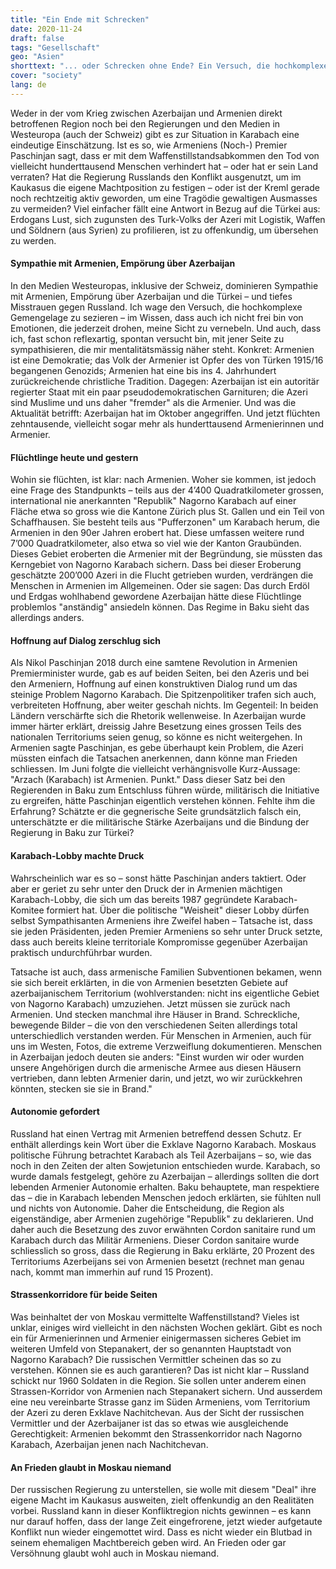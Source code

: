 ```yaml
---
title: "Ein Ende mit Schrecken"
date: 2020-11-24
draft: false
tags: "Gesellschaft"
geo: "Asien"
shorttext: "... oder Schrecken ohne Ende? Ein Versuch, die hochkomplexe Gemengelage zu sezieren."
cover: "society"
lang: de
---
```


Weder in der vom Krieg zwischen Azerbaijan und Armenien direkt betroffenen Region noch bei den Regierungen und den Medien in Westeuropa (auch der Schweiz) gibt es zur Situation in Karabach eine eindeutige Einschätzung. Ist es so, wie Armeniens (Noch-) Premier Paschinjan sagt, dass er mit dem Waffenstillstandsabkommen den Tod von vielleicht hunderttausend Menschen verhindert hat – oder hat er sein Land verraten? Hat die Regierung Russlands den Konflikt ausgenutzt, um im Kaukasus die eigene Machtposition zu festigen – oder ist der Kreml gerade noch rechtzeitig aktiv geworden, um eine Tragödie gewaltigen Ausmasses zu vermeiden? Viel einfacher fällt eine Antwort in Bezug auf die Türkei aus: Erdogans Lust, sich zugunsten des Turk-Volks der Azeri mit Logistik, Waffen und Söldnern (aus Syrien) zu profilieren, ist zu offenkundig, um übersehen zu werden.

#### Sympathie mit Armenien, Empörung über Azerbaijan

In den Medien Westeuropas, inklusive der Schweiz, dominieren Sympathie mit Armenien, Empörung über Azerbaijan und die Türkei – und tiefes Misstrauen gegen Russland. Ich wage den Versuch, die hochkomplexe Gemengelage zu sezieren – im Wissen, dass auch ich nicht frei bin von Emotionen, die jederzeit drohen, meine Sicht zu vernebeln. Und auch, dass ich, fast schon reflexartig, spontan versucht bin, mit jener Seite zu sympathisieren, die mir mentalitätsmässig näher steht. Konkret: Armenien ist eine Demokratie; das Volk der Armenier ist Opfer des von Türken 1915/16 begangenen Genozids; Armenien hat eine bis ins 4. Jahrhundert zurückreichende christliche Tradition. Dagegen: Azerbaijan ist ein autoritär regierter Staat mit ein paar pseudodemokratischen Garnituren; die Azeri sind Muslime und uns daher "fremder" als die Armenier. Und was die Aktualität betrifft: Azerbaijan hat im Oktober angegriffen. Und jetzt flüchten zehntausende, vielleicht sogar mehr als hunderttausend Armenierinnen und Armenier.

#### Flüchtlinge heute und gestern

Wohin sie flüchten, ist klar: nach Armenien. Woher sie kommen, ist jedoch eine Frage des Standpunkts – teils aus der 4’400 Quadratkilometer grossen, international nie anerkannten "Republik" Nagorno Karabach auf einer Fläche etwa so gross wie die Kantone Zürich plus St. Gallen und ein Teil von Schaffhausen. Sie besteht teils aus "Pufferzonen" um Karabach herum, die Armenien in den 90er Jahren erobert hat. Diese umfassen weitere rund 7’000 Quadratkilometer, also etwa so viel wie der Kanton Graubünden. Dieses Gebiet eroberten die Armenier mit der Begründung, sie müssten das Kerngebiet von Nagorno Karabach sichern. Dass bei dieser Eroberung geschätzte 200’000 Azeri in die Flucht getrieben wurden, verdrängen die Menschen in Armenien im Allgemeinen. Oder sie sagen: Das durch Erdöl und Erdgas wohlhabend gewordene Azerbaijan hätte diese Flüchtlinge problemlos "anständig" ansiedeln können. Das Regime in Baku sieht das allerdings anders.

#### Hoffnung auf Dialog zerschlug sich

Als Nikol Paschinjan 2018 durch eine samtene Revolution in Armenien Premierminister wurde, gab es auf beiden Seiten, bei den Azeris und bei den Armeniern, Hoffnung auf einen konstruktiven Dialog rund um das steinige Problem Nagorno Karabach. Die Spitzenpolitiker trafen sich auch, verbreiteten Hoffnung, aber weiter geschah nichts. Im Gegenteil: In beiden Ländern verschärfte sich die Rhetorik wellenweise. In Azerbaijan wurde immer härter erklärt, dreissig Jahre Besetzung eines grossen Teils des nationalen Territoriums seien genug, so könne es nicht weitergehen. In Armenien sagte Paschinjan, es gebe überhaupt kein Problem, die Azeri müssten einfach die Tatsachen anerkennen, dann könne man Frieden schliessen. Im Juni folgte die vielleicht verhängnisvolle Kurz-Aussage: "Arzach (Karabach) ist Armenien. Punkt." Dass dieser Satz bei den Regierenden in Baku zum Entschluss führen würde, militärisch die Initiative zu ergreifen, hätte Paschinjan eigentlich verstehen können. Fehlte ihm die Erfahrung? Schätzte er die gegnerische Seite grundsätzlich falsch ein, unterschätzte er die militärische Stärke Azerbaijans und die Bindung der Regierung in Baku zur Türkei?

#### Karabach-Lobby machte Druck

Wahrscheinlich war es so – sonst hätte Paschinjan anders taktiert. Oder aber er geriet zu sehr unter den Druck der in Armenien mächtigen Karabach-Lobby, die sich um das bereits 1987 gegründete Karabach-Komitee formiert hat. Über die politische "Weisheit" dieser Lobby dürfen selbst Sympathisanten Armeniens ihre Zweifel haben – Tatsache ist, dass sie jeden Präsidenten, jeden Premier Armeniens so sehr unter Druck setzte, dass auch bereits kleine territoriale Kompromisse gegenüber Azerbaijan praktisch undurchführbar wurden.

Tatsache ist auch, dass armenische Familien Subventionen bekamen, wenn sie sich bereit erklärten, in die von Armenien besetzten Gebiete auf azerbaijanischem Territorium (wohlverstanden: nicht ins eigentliche Gebiet von Nagorno Karabach) umzuziehen. Jetzt müssen sie zurück nach Armenien. Und stecken manchmal ihre Häuser in Brand. Schreckliche, bewegende Bilder – die von den verschiedenen Seiten allerdings total unterschiedlich verstanden werden. Für Menschen in Armenien, auch für uns im Westen, Fotos, die extreme Verzweiflung dokumentieren. Menschen in Azerbaijan jedoch deuten sie anders: "Einst wurden wir oder wurden unsere Angehörigen durch die armenische Armee aus diesen Häusern vertrieben, dann lebten Armenier darin, und jetzt, wo wir zurückkehren könnten, stecken sie sie in Brand."

#### Autonomie gefordert

Russland hat einen Vertrag mit Armenien betreffend dessen Schutz. Er enthält allerdings kein Wort über die Exklave Nagorno Karabach. Moskaus politische Führung betrachtet Karabach als Teil Azerbaijans – so, wie das noch in den Zeiten der alten Sowjetunion entschieden wurde. Karabach, so wurde damals festgelegt, gehöre zu Azerbaijan – allerdings sollten die dort lebenden Armenier Autonomie erhalten. Baku behauptete, man respektiere das – die in Karabach lebenden Menschen jedoch erklärten, sie fühlten null und nichts von Autonomie. Daher die Entscheidung, die Region als eigenständige, aber Armenien zugehörige "Republik" zu deklarieren. Und daher auch die Besetzung des zuvor erwähnten Cordon sanitaire rund um Karabach durch das Militär Armeniens. Dieser Cordon sanitaire wurde schliesslich so gross, dass die Regierung in Baku erklärte, 20 Prozent des Territoriums Azerbeijans sei von Armenien besetzt (rechnet man genau nach, kommt man immerhin auf rund 15 Prozent).

#### Strassenkorridore für beide Seiten

Was beinhaltet der von Moskau vermittelte Waffenstillstand? Vieles ist unklar, einiges wird vielleicht in den nächsten Wochen geklärt. Gibt es noch ein für Armenierinnen und Armenier einigermassen sicheres Gebiet im weiteren Umfeld von Stepanakert, der so genannten Hauptstadt von Nagorno Karabach? Die russischen Vermittler scheinen das so zu verstehen. Können sie es auch garantieren? Das ist nicht klar – Russland schickt nur 1960 Soldaten in die Region. Sie sollen unter anderem einen Strassen-Korridor von Armenien nach Stepanakert sichern. Und ausserdem eine neu vereinbarte Strasse ganz im Süden Armeniens, vom Territorium der Azeri zu deren Exklave Nachitchevan. Aus der Sicht der russischen Vermittler und der Azerbaijaner ist das so etwas wie ausgleichende Gerechtigkeit: Armenien bekommt den Strassenkorridor nach Nagorno Karabach, Azerbaijan jenen nach Nachitchevan.

#### An Frieden glaubt in Moskau niemand

Der russischen Regierung zu unterstellen, sie wolle mit diesem "Deal" ihre eigene Macht im Kaukasus ausweiten, zielt offenkundig an den Realitäten vorbei. Russland kann in dieser Konfliktregion nichts gewinnen – es kann nur darauf hoffen, dass der lange Zeit eingefrorene, jetzt wieder aufgetaute Konflikt nun wieder eingemottet wird. Dass es nicht wieder ein Blutbad in seinem ehemaligen Machtbereich geben wird. An Frieden oder gar Versöhnung glaubt wohl auch in Moskau niemand.
